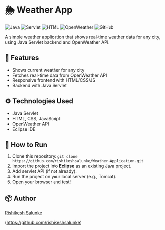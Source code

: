 # 🌦️ Weather App

![Java](https://img.shields.io/badge/language-Java-orange)
![Servlet](https://img.shields.io/badge/Servlet-Java-blue)
![HTML](https://img.shields.io/badge/frontend-HTML/CSS/JS-yellow)
![OpenWeather](https://img.shields.io/badge/API-OpenWeather-green)
![GitHub](https://img.shields.io/badge/hosted_on-GitHub-black)

A simple weather application that shows real‑time weather data for any city, using Java Servlet backend and OpenWeather API.


## 📌 Features
- Shows current weather for any city
- Fetches real-time data from OpenWeather API
- Responsive frontend with HTML/CSS/JS
- Backend with Java Servlet

## ⚙️ Technologies Used
- Java Servlet
- HTML, CSS, JavaScript
- OpenWeather API
- Eclipse IDE

## 🚀 How to Run
1. Clone this repository: `git clone https://github.com/rishikeshsalunke/Weather-Application.git`
2. Import the project into **Eclipse** as an existing Java project.
3. Add servlet API (if not already).
4. Run the project on your local server (e.g., Tomcat).
5. Open your browser and test!

## 📦 Author
[Rishikesh Salunke](https://github.com/rishikeshsalunke)

(https://github.com/rishikeshsalunke)

